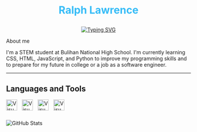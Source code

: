 <h1 align="center">
  <p style="color: #36BCF7FF;">Ralph Lawrence</p>
</h1>

<p align="center">
  <a href="https://git.io/typing-svg"><img src="https://readme-typing-svg.demolab.com?font=&size=22&pause=1000&random=false&width=440&height=45&lines=Aspiring+Software+Engineer" alt="Typing SVG" /></a>
</p>

About me

I'm a STEM student at Bulihan National High School. I'm currently learning CSS, HTML, JavaScript, and Python to improve my programming skills and to prepare for my future in college or a job as a software engineer.

---

## Languages and Tools

<img align="left" alt="Visual Studio Code" width="30px" src="https://cdn.jsdelivr.net/gh/devicons/devicon@latest/icons/python/python-original.svg" style="padding-right:10px;" />
<img align="left" alt="Visual Studio Code" width="30px" src="https://cdn.jsdelivr.net/gh/devicons/devicon@latest/icons/javascript/javascript-original.svg" style="padding-right:10px;" />
<img align="left" alt="Visual Studio Code" width="30px" src="https://cdn.jsdelivr.net/gh/devicons/devicon@latest/icons/html5/html5-original.svg" style="padding-right:10px;" />
<img align="left" alt="Visual Studio Code" width="30px" src="https://cdn.jsdelivr.net/gh/devicons/devicon@latest/icons/css3/css3-original.svg" style="padding-right:10px;" />
<br/>

#

![GitHub Stats](https://github-readme-stats.vercel.app/api?username=wiesu&theme=default&show_icons=true&hide_border=true&count_private=true)
